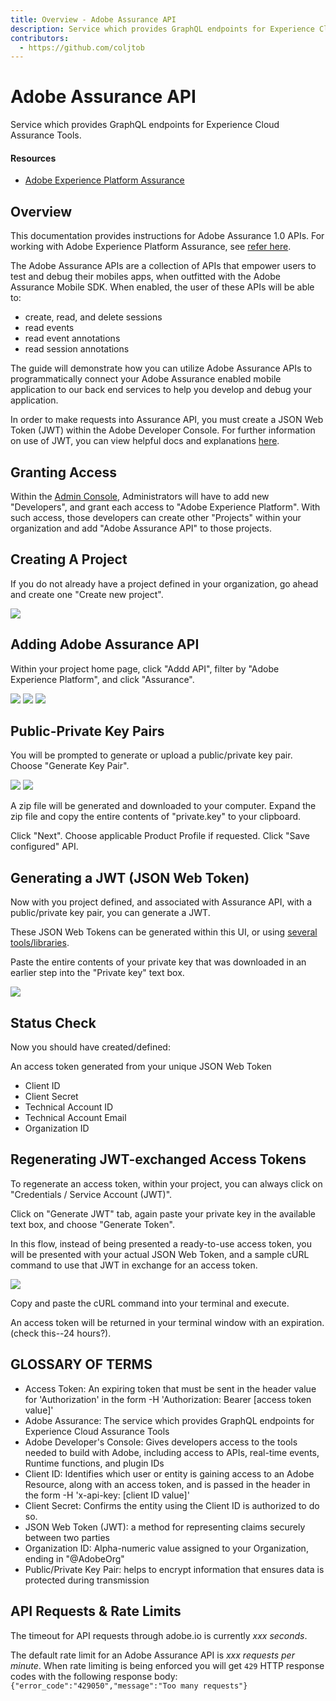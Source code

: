 ```yaml
---
title: Overview - Adobe Assurance API
description: Service which provides GraphQL endpoints for Experience Cloud Assurance Tools.
contributors:
  - https://github.com/coljtob 
---
```


<Hero slots="heading, text"/> 

# Adobe Assurance API

Service which provides GraphQL endpoints for Experience Cloud Assurance Tools.

<Resources slots="heading, links"/>

#### Resources

* [Adobe Experience Platform Assurance](https://aep-sdks.gitbook.io/docs/assurance/project-griffon)

## Overview

This documentation provides instructions for Adobe Assurance 1.0 APIs. For working with Adobe Experience Platform Assurance, see [refer here](https://aep-sdks.gitbook.io/docs/assurance/project-griffon).

The Adobe Assurance APIs are a collection of APIs that empower users to test and debug their mobiles apps, when outfitted with the Adobe Assurance Mobile SDK. 
When enabled, the user of these APIs will be able to:

- create, read, and delete sessions
- read events
- read event annotations
- read session annotations

The guide will demonstrate how you can utilize Adobe Assurance APIs to programmatically connect your Adobe Assurance enabled mobile application to our back end services to help you develop and debug your application.

In order to make requests into Assurance API, you must create a JSON Web Token (JWT) within the Adobe Developer Console. For further information on use of JWT, you can view helpful docs and explanations [here](https://jwt.io/).

## Granting Access
Within the [Admin Console](https://adminconsole.adobe.com/), Administrators will have to add new "Developers", and grant each access to "Adobe Experience Platform". With such access, those developers can create other "Projects" within your organization and add "Adobe Assurance API" to those projects.

## Creating A Project
If you do not already have a project defined in your organization, go ahead and create one "Create new project".

![](images/create_project.png)

## Adding Adobe Assurance API

Within your project home page, click "Addd API", filter by "Adobe Experience Platform", and click "Assurance".

![](images/add_api.png)
![](images/product_filter.png)
![](images/assurance_api_plugin.png)

## Public-Private Key Pairs
You will be prompted to generate or upload a public/private key pair. Choose "Generate Key Pair".

![](images/jwt_account.png)
![](images/generate_keypair.png)

A zip file will be generated and downloaded to your computer. Expand the zip file and copy the entire contents of "private.key" to your clipboard.

Click "Next".
Choose applicable Product Profile if requested.
Click "Save configured" API.

## Generating a JWT (JSON Web Token)

Now with you project defined, and associated with Assurance API, with a public/private key pair, you can generate a JWT.

These JSON Web Tokens can be generated within this UI, or using [several tools/libraries](https://jwt.io/libraries).

Paste the entire contents of your private key that was downloaded in an earlier step into the "Private key" text box.

![](images/paste_key.png)

## Status Check

Now you should have created/defined:

An access token generated from your unique JSON Web Token
- Client ID
- Client Secret
- Technical Account ID
- Technical Account Email
- Organization ID

## Regenerating JWT-exchanged Access Tokens
To regenerate an access token, within your project, you can always click on "Credentials / Service Account (JWT)".

Click on "Generate JWT" tab, again paste your private key in the available text box, and choose "Generate Token".

In this flow, instead of being presented a ready-to-use access token, you will be presented with your actual JSON Web Token, and a sample cURL command to use that JWT in exchange for an access token.

![](images/regenerate.png)

Copy and paste the cURL command into your terminal and execute.

An access token will be returned in your terminal window with an expiration. (check this--24 hours?).


## GLOSSARY OF TERMS

- Access Token: An expiring token that must be sent in the header value for 'Authorization' in the form -H 'Authorization: Bearer [access token value]'
- Adobe Assurance: The service which provides GraphQL endpoints for Experience Cloud Assurance Tools
- Adobe Developer's Console: Gives developers access to the tools needed to build with Adobe, including access to APIs, real-time events, Runtime functions, and plugin IDs
- Client ID: Identifies which user or entity is gaining access to an Adobe Resource, along with an access token, and is passed in the header in the form -H 'x-api-key: [client ID value]'
- Client Secret: Confirms the entity using the Client ID is authorized to do so.
- JSON Web Token (JWT): a method for representing claims securely between two parties
- Organization ID: Alpha-numeric value assigned to your Organization, ending in "@AdobeOrg"
- Public/Private Key Pair: helps to encrypt information that ensures data is protected during transmission

## API Requests & Rate Limits

The timeout for API requests through adobe.io is currently *xxx seconds*.

The default rate limit for an Adobe Assurance API is *xxx requests per minute*. 
When rate limiting is being enforced you will get `429` HTTP response codes with the following response body: `{"error_code":"429050","message":"Too many requests"}`    